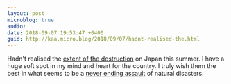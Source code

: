 ```yaml
---
layout: post
microblog: true
audio: 
date: 2018-09-07 19:53:47 +0400
guid: http://kaa.micro.blog/2018/09/07/hadnt-realised-the.html
---
```

Hadn't realised the [extent of the destruction](https://www.washingtonpost.com/news/capital-weather-gang/wp/2018/09/06/japan-under-siege-first-came-its-worst-typhoon-in-25-years-then-deadly-landslides/?noredirect=on&utm_term=.53a1f6eef71e) on Japan this summer. I have a huge soft spot in my mind and heart for the country. I truly wish them the best in what seems to be a [never ending assault](https://www.washingtonpost.com/world/asia_pacific/japans-deadly-summer-floods-typhoons-earthquakes-heat/2018/09/06/e6edc320-b1ab-11e8-8b53-50116768e499_story.html?utm_term=.20d66ac5678f) of natural disasters. 
